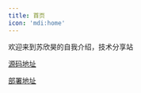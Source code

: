 ```yaml
---
title: 首页
icon: 'mdi:home'
---
```


欢迎来到苏欣昊的自我介绍，技术分享站

[源码地址](https://github.com/sxh705/sxh705.github.io)

[部署地址](https://sxh705.github.io/)

